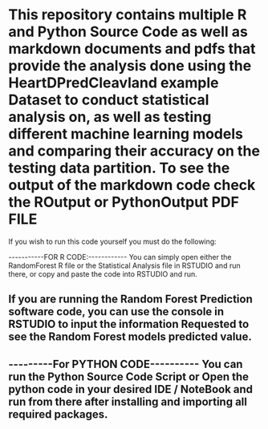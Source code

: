 # This repository contains multiple R and Python Source Code as well as markdown documents and pdfs that provide the analysis done using the HeartDPredCleavland example Dataset to conduct statistical analysis on, as well as testing different machine learning models and comparing their accuracy on the testing data partition.                                  To see the output of the markdown code check the ROutput or PythonOutput PDF FILE

If you wish to run this code yourself you must do the following:

-----------FOR R CODE:------------
You can simply open either the RandomForest R file or the Statistical Analysis file in RSTUDIO and run there, or copy and paste the code into RSTUDIO and run.

If you are running the Random Forest Prediction software code, you can use the console in RSTUDIO to input the information Requested to see the Random Forest models predicted value.
----------------------------------

---------For PYTHON CODE----------
You can run the Python Source Code Script or Open the python code in your desired IDE / NoteBook and run from there after installing and importing all required packages.
----------------------------------
